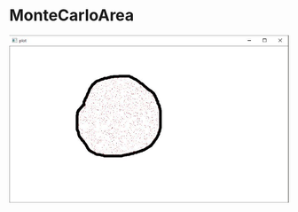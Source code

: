 # MonteCarloArea
![alt text](https://github.com/darknight009/MonteCarloArea/blob/master/results/plot.JPG)
